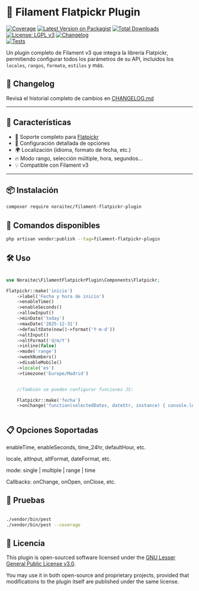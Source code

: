 # 🧩 Filament Flatpickr Plugin


[![Coverage](https://codecov.io/gh/Noraitec/filament-flatpickr-plugin/branch/main/graph/badge.svg)](https://codecov.io/gh/Noraitec/filament-flatpickr-plugin)
[![Latest Version on Packagist](https://img.shields.io/packagist/v/noraitec/filament-flatpickr-plugin.svg)](https://packagist.org/packages/noraitec/filament-flatpickr-plugin)
[![Total Downloads](https://img.shields.io/packagist/dt/noraitec/filament-flatpickr-plugin.svg)](https://packagist.org/packages/noraitec/filament-flatpickr-plugin)
[![License: LGPL v3](https://img.shields.io/badge/License-LGPL%20v3-blue.svg)](https://www.gnu.org/licenses/lgpl-3.0)
[![Changelog](https://img.shields.io/badge/changelog-keepachangelog-brightgreen.svg)](https://github.com/Noraitec/filament-flatpickr-plugin/blob/main/CHANGELOG.md)  
[![Tests](https://github.com/Noraitec/filament-flatpickr-plugin/actions/workflows/tests.yml/badge.svg)](https://github.com/Noraitec/filament-flatpickr-plugin/actions/workflows/tests.yml)



Un plugin completo de Filament v3 que integra la librería Flatpickr, permitiendo configurar todos los parámetros de su API, incluidos los `locales`, `rangos`, `formato`, `estilos` y más.


## 🧾 Changelog

Revisá el historial completo de cambios en [CHANGELOG.md](./CHANGELOG.md)

---

## 🚀 Características

- 📅 Soporte completo para [Flatpickr](https://flatpickr.js.org/)
- 🧩 Configuración detallada de opciones
- 🌍 Localización (idioma, formato de fecha, etc.)
- 🔥 Modo rango, selección múltiple, hora, segundos...
- 💡 Compatible con Filament v3

---

## 📦 Instalación

```bash
composer require noraitec/filament-flatpickr-plugin

```

## 🔧 Comandos disponibles

```bash
php artisan vendor:publish --tag=filament-flatpickr-plugin

```

## 🛠️ Uso



```php

use Noraitec\FilamentFlatpickrPlugin\Components\Flatpickr;

Flatpickr::make('inicio')
    ->label('Fecha y hora de inicio')
    ->enableTime()
    ->enableSeconds()
    ->allowInput()
    ->minDate('today')
    ->maxDate('2025-12-31')
    ->defaultDate(now()->format('Y-m-d'))
    ->altInput()
    ->altFormat('d/m/Y')
    ->inline(false)
    ->mode('range')
    ->weekNumbers()
    ->disableMobile()
    ->locale('es')
    ->timezone('Europe/Madrid')


    //También se pueden configurar funciones JS:

    Flatpickr::make('fecha')
    ->onChange('function(selectedDates, dateStr, instance) { console.log(dateStr); }');



```

## 📋 Opciones Soportadas

enableTime, enableSeconds, time_24hr, defaultHour, etc.

locale, altInput, altFormat, dateFormat, etc.

mode: single | multiple | range | time

Callbacks: onChange, onOpen, onClose, etc.

## 🧪 Pruebas


```bash

./vendor/bin/pest
./vendor/bin/pest --coverage

```

## 📄 Licencia


This plugin is open-sourced software licensed under the [GNU Lesser General Public License v3.0](https://www.gnu.org/licenses/lgpl-3.0.html).

You may use it in both open-source and proprietary projects, provided that modifications to the plugin itself are published under the same license.